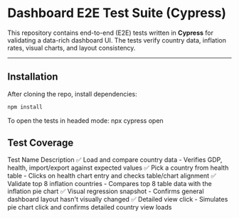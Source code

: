 # Dashboard E2E Test Suite (Cypress)

This repository contains end-to-end (E2E) tests written in **Cypress** for validating a data-rich dashboard UI. The tests verify country data, inflation rates, visual charts, and layout consistency.

---

## Installation

After cloning the repo, install dependencies:

```bash
npm install
```
To open the tests in headed mode:
npx cypress open

## Test Coverage
Test Name	Description
✅ Load and compare country data  -	Verifies GDP, health, import/export against expected values
✅ Pick a country from health table  -  Clicks on health chart entry and checks table/chart alignment
✅ Validate top 8 inflation countries  -  Compares top 8 table data with the inflation pie chart
✅ Visual regression snapshot  -  Confirms general dashboard layout hasn't visually changed
✅ Detailed view click  -  Simulates pie chart click and confirms detailed country view loads



